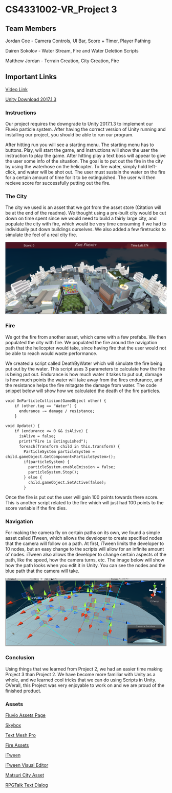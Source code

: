 # CS4331002-VR_Project 3

## Team Members
Jordan Coe - Camera Controls, UI Bar, Score + Timer, Player Pathing

Dairen Sokolov - Water Stream, Fire and Water Deletion Scripts

Matthew Jordan - Terrain Creation, City Creation, Fire

## Important Links
 <a href="https://youtu.be/VBiHO6CoQ8Q">Video Link</a>

<a href="https://unity3d.com/get-unity/download/archive">Unity Download 2017.1.3</a>

### Instructions
Our project requires the downgrade to Unity 2017.1.3 to implement our Fluvio particle system. After having the correct version of Unity running and installing our project, you should be able to run our program. 

After hitting run you will see a starting menu. The starting menu has to buttons. Play, will start the game, and Instructions will show the user the instruction to play the game. After hitting play a text boss will appear to give the user some info of the situation. The goal is to put out the fire in the city by using the waterhose on the helicopter. To fire water, simply hold left-click, and water will be shot out. The user must sustain the water on the fire for a certain amount of time for it to be extinguished. The user will then recieve score for successfully putting out the fire. 

### The City
The city we used is an asset that we got from the asset store (Citation will be at the end of the readme). We thought using a pre-built city would be cut down on time spent since we would need to build a fairly large city, and populate the city with fire, which would be very time consuming if we had to individually put down buildings ourselves. We also added a few firetrucks to simulate the feel of a real city fire. 

![ScreenShot](city.png)

### Fire 
We got the fire from another asset, which came with a few prefabs. We then populated the city with fire. We populated the fire around the navigation path that the helicopter would take, since having fire that the user would not be able to reach would waste performance. 

We created a script called DeathByWater which will simulate the fire being put out by the water. This script uses 3 parameters to calculate how the fire is being put out. Endurance is how much water it takes to put out, damage is how much points the water will take away from the fires endurance, and the resistance helps the fire mitagate the damage from water. The code snippet below will show how we calculated the death of the fire particles.

```
void OnParticleCollision(GameObject other) {
    if (other.tag == "Water") {
      endurance -= damage / resistance;
    }
```

```
void Update() {
    if (endurance <= 0 && isAlive) {
      isAlive = false;
      print("Fire is Extinguished");
      foreach(Transform child in this.transform) {
        ParticleSystem particleSystem = child.gameObject.GetComponent<ParticleSystem>();
        if(particleSystem) {
          particleSystem.enableEmission = false;
          particleSystem.Stop();
        } else {
          child.gameObject.SetActive(false);
        }
```

Once the fire is put out the user will gain 100 points towards there score. This is another script related to the fire which will just had 100 points to the score variable if the fire dies.

### Navigation
For making the camera fly on certain paths on its own, we found a simple asset called iTween, which allows the developer to create specified nodes that the camera will follow on a path. At first, iTween limits the developer to 10 nodes, but an easy change to the scripts will allow for an infinite amount of nodes. iTween also allows the developer to change certain aspects of the path, like the speed, how the camera turns, etc. The image below will show how the path looks when you edit it in Unity. You can see the nodes and the blue path that the camera will take.

![ScreenShot](path.png)

### Conclusion
Using things that we learned from Project 2, we had an easier time making Project 3 than Project 2. We have become more familiar with Unity as a whole, and we learned cool tricks that we can do using Scripts in Unity. OVerall, this Project was very enjoyable to work on and we are proud of the finished product.

### Assets
<a href="https://assetstore.unity.com/packages/tools/particles-effects/fluvio-free-2888">Fluvio Assets Page</a>

<a href="https://assetstore.unity.com/packages/2d/textures-materials/sky/skybox-series-free-103633">Skybox</a>

<a href="https://assetstore.unity.com/packages/essentials/beta-projects/textmesh-pro-84126">Text Mesh Pro</a>

<a href="https://assetstore.unity.com/packages/vfx/particles/fire-explosions/fire-spell-effects-36825">Fire Assets</a>

<a href="https://assetstore.unity.com/packages/tools/animation/itween-84">iTween</a>

<a href="https://assetstore.unity.com/packages/tools/visual-scripting/itween-visual-editor-180">iTween Visual Editor</a>

<a href="https://assetstore.unity.com/packages/3d/environments/urban/japanese-matsuri-city-35619">Matsuri City Asset</a>

<a href="http://www.seizestudios.com/developer/rpgtalk/">RPGTalk Text Dialog</a>
